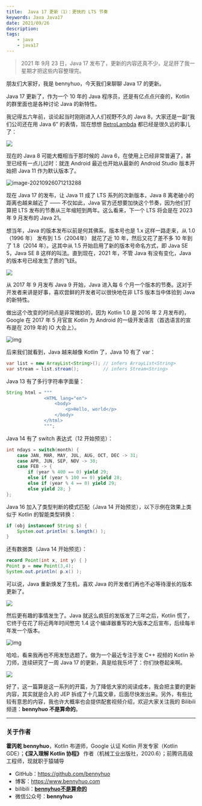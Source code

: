 ```yaml
---
title:  Java 17 更新（1）：更快的 LTS 节奏 
keywords: Java Java17 
date: 2021/09/26
description: 
tags: 
    - java
    - java17 
---
```


> 2021 年 9月 23 日，Java 17 发布了，更新的内容还真不少，足足肝了我一星期才把这些内容整理完。 



<!-- more -->




朋友们大家好，我是 bennyhuo，今天我们来聊聊 Java 17 的更新。

Java 17 更新了，作为一个 10 年的 Java 程序员，还是有亿点点兴奋的，Kotlin 的群里面也是各种讨论 Java 的新特性。

我记得五六年前，谈论起当时刚刚进入人们视野不久的 Java 8，大家还是一副“我们公司还在用 Java 6” 的表情，现在想想 [RetroLambda](https://github.com/luontola/retrolambda) 都已经是很久远的事儿了：

![](https://kotlinblog-1251218094.costj.myqcloud.com/6c8656be-f0d8-432e-9bfd-94a1fbd7cd6c/media/Java17-Updates/image-20210920110824409.png)

现在的 Java 8 可能大概相当于那时候的 Java 6，在使用上已经非常普遍了，甚至已经有一点儿过时：就连 Android 最近也开始从最新的 Android Studio 版本开始把 Java 11 作为默认版本了。

![image-20210926071213288](https://kotlinblog-1251218094.costj.myqcloud.com/6c8656be-f0d8-432e-9bfd-94a1fbd7cd6c/media/Java17-Updates-01/image-20210926071213288.png)

现在 Java 17 的发布，让 Java 11 成了 LTS 系列的次新版本，Java 8 离老破小的距离也越来越近了 —— 不仅如此，Java 官方还想要加快这个节奏，因为他们打算把 LTS 发布的节奏从三年缩短到两年。这么看来，下一个 LTS 将会是在 2023 年 9 月发布的 Java 21。

想当年，Java 的版本发布以前是何其佛系，版本号也是 1.x 这样一路走来，从 1.0 （1996 年） 发布到 1.5（2004年） 就花了近 10 年，然后又花了差不多 10 年到了 1.8（2014 年）。这其中从 1.5 开始启用了新的版本号命名方式，即  Java SE 5，Java SE 8 这样的叫法。直到现在，2021 年，不管 Java 有没有变化，Java 的版本号已经发生了质的飞跃。

![](https://kotlinblog-1251218094.costj.myqcloud.com/6c8656be-f0d8-432e-9bfd-94a1fbd7cd6c/media/Java17-Updates/6F19CE1C.jpg)

从 2017 年 9 月发布 Java 9 开始，Java 进入每 6 个月一个版本的节奏。这对于开发者来讲是好事，喜欢尝鲜的开发者可以很快地在非 LTS 版本当中体验到 Java 的新特性。

做出这个改变的时间点是非常微妙的，因为 Kotlin 1.0 是 2016 年 2 月发布的，Google 在 2017 年 5 月官宣 Kotlin 为 Android 的一级开发语言（首选语言的宣布是在 2019 年的 IO 大会上）。

![img](https://kotlinblog-1251218094.costj.myqcloud.com/6c8656be-f0d8-432e-9bfd-94a1fbd7cd6c/media/Java17-Updates-01-intro/02EFAF65.jpg)

后来我们就看到，Java 越来越像 Kotlin 了，Java 10 有了 var：

```java
var list = new ArrayList<String>(); // infers ArrayList<String>
var stream = list.stream();         // infers Stream<String>
```

Java 13 有了多行字符串字面量：

```java
String html = """
              <HTML lang="en">
                  <body>
                      <p>Hello, world</p>
                  </body>
              </html>
              """;
```

Java 14 有了 switch 表达式（12 开始预览）：

```java
int ndays = switch(month) {
    case JAN, MAR, MAY, JUL, AUG, OCT, DEC -> 31;
    case APR, JUN, SEP, NOV -> 30;
    case FEB -> {
        if (year % 400 == 0) yield 29;
        else if (year % 100 == 0) yield 28;
        else if (year % 4 == 0) yield 29;
        else yield 28; }
};
```

Java 16 加入了类型判断的模式匹配（Java 14 开始预览），以下示例在效果上类似于 Kotlin 的智能类型转换：

```java
if (obj instanceof String s) {
    System.out.println( s.length() );
}
```

还有数据类（Java 14 开始预览）：

```java
record Point(int x, int y) { }
Point p = new Point(3,4);
System.out.println( p.x() );
```

可以说，Java 重新焕发了生机，喜欢 Java 的开发者们再也不必等待漫长的版本更新了。

![](https://kotlinblog-1251218094.costj.myqcloud.com/6c8656be-f0d8-432e-9bfd-94a1fbd7cd6c/media/Java17-Updates/6F181E49.png)

然后更有趣的事情发生了。Java 就这么疯狂的发版发了三年之后，Kotlin 慌了，它终于在花了将近两年时间憋完 1.4 这个编译器重写的大版本之后宣布，后续每半年发一个版本。

![img](https://kotlinblog-1251218094.costj.myqcloud.com/6c8656be-f0d8-432e-9bfd-94a1fbd7cd6c/media/Java17-Updates-01-intro/02F416C6.jpg)

哈哈，看来我再也不用发愁选题了。​做为一个最近专注于发 C++ 视频的 Kotlin 补刀师，连续研究了一周 Java 17 的更新，真是给我乐坏了：你们快卷起来啊。

![](https://kotlinblog-1251218094.costj.myqcloud.com/6c8656be-f0d8-432e-9bfd-94a1fbd7cd6c/media/Java17-Updates/6F17BC34.jpg)

好了，这一篇算是这一系列的开篇，为了降低大家的阅读成本，我会把主要的更新内容，其实就是合入的 JEP 拆成了十几篇文章，后面尽快发出来。另外，有些比较有意思的内容，我也许大概率也会提供配套视频介绍，欢迎大家关注我的 Bilibili 频道：**bennyhuo 不是算命的**。



---

### 关于作者

**霍丙乾 bennyhuo**，Kotlin 布道师，Google 认证 Kotlin 开发专家（Kotlin GDE）；**《深入理解 Kotlin 协程》** 作者（机械工业出版社，2020.6）；前腾讯高级工程师，现就职于猿辅导

* GitHub：https://github.com/bennyhuo
* 博客：https://www.bennyhuo.com
* bilibili：[**bennyhuo不是算命的**](https://space.bilibili.com/28615855)
* 微信公众号：**bennyhuo**
